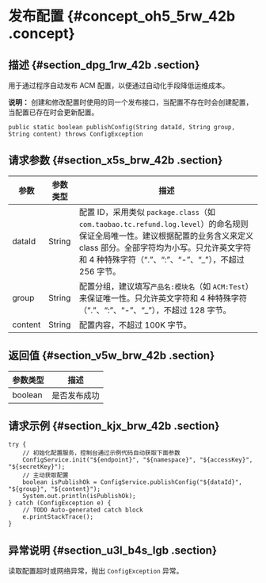 # 发布配置 {#concept_oh5_5rw_42b .concept}

## 描述 {#section_dpg_1rw_42b .section}

用于通过程序自动发布 ACM 配置，以便通过自动化手段降低运维成本。

**说明：** 创建和修改配置时使用的同一个发布接口，当配置不存在时会创建配置，当配置已存在时会更新配置。

```
public static boolean publishConfig(String dataId, String group, String content) throws ConfigException
```

## 请求参数 {#section_x5s_brw_42b .section}

|参数|参数类型|描述|
|--|----|--|
|dataId|String|配置 ID，采用类似 `package.class`（如 `com.taobao.tc.refund.log.level`）的命名规则保证全局唯一性。建议根据配置的业务含义来定义 class 部分。全部字符均为小写。只允许英文字符和 4 种特殊字符（“.”、“:”、“-”、“\_”），不超过 256 字节。|
|group|String|配置分组，建议填写`产品名:模块名`（如 `ACM:Test`）来保证唯一性。只允许英文字符和 4 种特殊字符（“.”、“:”、“-”、“\_”），不超过 128 字节。|
|content|String|配置内容，不超过 100K 字节。|

## 返回值 {#section_v5w_brw_42b .section}

|参数类型|描述|
|----|--|
|boolean|是否发布成功|

## 请求示例 {#section_kjx_brw_42b .section}

```
try {
    // 初始化配置服务，控制台通过示例代码自动获取下面参数
    ConfigService.init("${endpoint}", "${namespace}", "${accessKey}", "${secretKey}");
    // 主动获取配置
    boolean isPublishOk = ConfigService.publishConfig("${dataId}", "${group}", "${content}");
    System.out.println(isPublishOk);
} catch (ConfigException e) {
    // TODO Auto-generated catch block
    e.printStackTrace();
}
```

## 异常说明 {#section_u3l_b4s_lgb .section}

读取配置超时或网络异常，抛出 `ConfigException` 异常。

